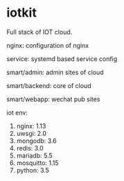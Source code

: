 # iotkit
Full stack of IOT cloud.

nginx: configuration of nginx

service: systemd based service config

smart/admin: admin sites of cloud

smart/backend: core of cloud

smart/webapp: wechat pub sites

iot env:
1) nginx: 1.13
2) uwsgi: 2.0
3) mongodb: 3.6
4) redis: 3.0
5) mariadb: 5.5
6) mosquitto: 1.15
7) python: 3.5

